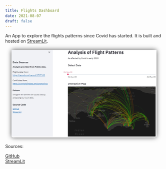 ```yaml
---
title: Flights Dashboard
date: 2021-08-07
draft: false
---
```


An App to explore the flights patterns since Covid has started. It is built and hosted on [StreamLit](https://streamlit.io/).

<!--more-->

<style>
    .nice-border {
        border: 2px white;
        border-radius: 5px;
        box-shadow: 0px 0px 15px #555;
        margin: 20px
    }
</style>

<div class="nice-border">

[![](TheApp.jpg)](https://share.streamlit.io/chrimaho/flightsdashboard/main/src/dashboard/db.py)

</div>

Sources:

[GitHub](https://github.com/chrimaho/FlightsDashboard)
<br>
[StreamLit](https://share.streamlit.io/chrimaho/flightsdashboard/main/src/dashboard/db.py)

